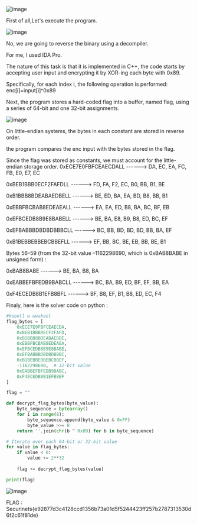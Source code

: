 ![image](https://github.com/user-attachments/assets/cd803c2a-5baa-4241-8c50-dae2181196ab)


First of all,Let's execute the program.

![image](https://github.com/user-attachments/assets/0f601582-6c0c-463e-8a44-72620f0da70c)

No, we are going to reverse the binary using a decompiler.

For me, I used IDA Pro.

The nature of this task is that it is implemented in C++, the code starts by accepting user input and encrypting it by XOR-ing each byte with 0x89. 

Specifically, for each index i, the following operation is performed:
enc[i]=input[i]^0x89

Next, the program stores a hard-coded flag into a buffer, named flag, using a series of 64-bit and one 32-bit assignments.

![image](https://github.com/user-attachments/assets/2b70ef3a-c0ff-4611-92a2-9291557d4de1)

On little-endian systems, the bytes in each constant are stored in reverse order.

the program compares the enc input  with the bytes stored in the flag.

Since the flag was stored as constants, we must account for the little-endian storage order.
0xECE7E0FBFCEAECDALL ------> DA, EC, EA, FC, FB, E0, E7, EC

0xBEB1BBB0ECF2FAFDLL ------> FD, FA, F2, EC, B0, BB, B1, BE

0xB1BBB8BDEABAEDBELL ------> BE, ED, BA, EA, BD, B8, BB, B1

0xEBBFBCBAB8EDEAEALL ------>  EA, EA, ED, B8, BA, BC, BF, EB

0xEFBCEDB8B9E8BABELL ------>  BE, BA, E8, B9, B8, ED, BC, EF

0xEFBABBBDBDBDBBBCLL ------>  BC, BB, BD, BD, BD, BB, BA, EF

0xB1BEBBEBBEBCBBEFLL ------>  EF, BB, BC, BE, EB, BB, BE, B1

Bytes 56–59 (from the 32-bit value –1162298690, which is 0xBAB8BABE in unsigned form) :

0xBAB8BABE ------> BE, BA, B8, BA

0xEABBEFBFEDB9BABCLL ------> BC, BA, B9, ED, BF, EF, BB, EA

0xF4ECEDB8B1EFB8BFL ------> BF, B8, EF, B1, B8, ED, EC, F4

Finaly, here is the solver code on python :

```Python
#koooll w wwakeel
flag_bytes = [
    0xECE7E0FBFCEAECDA,
    0xBEB1BBB0ECF2FAFD,
    0xB1BBB8BDEABAEDBE,
    0xEBBFBCBAB8EDEAEA,
    0xEFBCEDB8B9E8BABE,
    0xEFBABBBDBDBDBBBC,
    0xB1BEBBEBBEBCBBEF,
    -1162298690,  # 32-bit value
    0xEABBEFBFEDB9BABC,
    0xF4ECEDB8B1EFB8BF
]

flag = ""

def decrypt_flag_bytes(byte_value):
    byte_sequence = bytearray()
    for i in range(8):
        byte_sequence.append(byte_value & 0xFF)
        byte_value >>= 8
    return ''.join(chr(b ^ 0x89) for b in byte_sequence)

# Iterate over each 64-bit or 32-bit value
for value in flag_bytes:
    if value < 0:
        value += 2**32
    
    flag += decrypt_flag_bytes(value)

print(flag)
```

![image](https://github.com/user-attachments/assets/bda46264-b859-482c-b801-f7f71b23916e)

FLAG : Securinets{e92877d3c4128ccd1356b73a01d5f5244423ff257b2787313530d6f2c61f81de}

